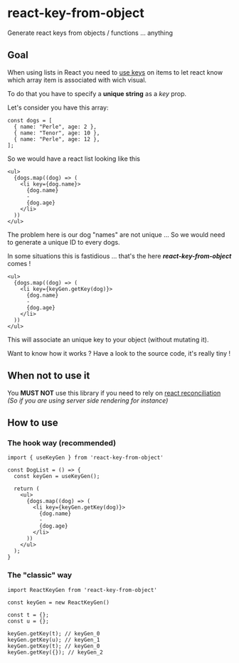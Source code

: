 
# react-key-from-object

Generate react keys from objects / functions ... anything

## Goal

When using lists in React you need to [use keys](https://reactjs.org/docs/lists-and-keys.html) on items to let react know which array item is associated with wich visual.

To do that you have to specify a **unique string** as a *key* prop.

Let's consider you have this array: 

    const dogs = [
      { name: "Perle", age: 2 },
      { name: "Tenor", age: 10 },
      { name: "Perle", age: 12 },
    ];

So we would have a react list looking like this

    <ul>
      {dogs.map((dog) => (
        <li key={dog.name}>
          {dog.name}
          -
          {dog.age}
        </li>
      ))
    </ul>

The problem here is our dog "names" are not unique ... So we would need to generate a unique ID to every dogs.

In some situations this is fastidious ... that's the here ***react-key-from-object*** comes !

    <ul>
      {dogs.map((dog) => (
        <li key={keyGen.getKey(dog)}>
          {dog.name}
          -
          {dog.age}
        </li>
      ))
    </ul>

This will associate an unique key to your object (without mutating it).

Want to know how it works ? Have a look to the source code, it's really tiny !

## When not to use it

You **MUST NOT** use this library if you need to rely on [react reconciliation](https://reactjs.org/docs/reconciliation.html)
*(So if you are using server side rendering for instance)*

## How to use

### The hook way (recommended)

    import { useKeyGen } from 'react-key-from-object'
    
    const DogList = () => {
      const keyGen = useKeyGen();

      return (
        <ul>
          {dogs.map((dog) => (
            <li key={keyGen.getKey(dog)}>
              {dog.name}
              -
              {dog.age}
            </li>
          ))
        </ul>
      );
    }

### The "classic" way

    import ReactKeyGen from 'react-key-from-object'
    
    const keyGen = new ReactKeyGen()
    
    const t = {};
    const u = {};
    
    keyGen.getKey(t); // keyGen_0
    keyGen.getKey(u); // keyGen_1
    keyGen.getKey(t); // keyGen_0
    keyGen.getKey({}); // keyGen_2